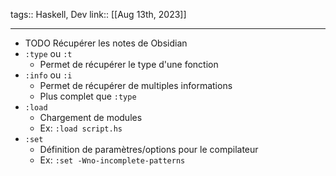 tags:: Haskell, Dev
link::
[[Aug 13th, 2023]]
***

- TODO Récupérer les notes de Obsidian
- `:type` ou `:t`
	- Permet de récupérer le type d'une fonction
- `:info` ou `:i`
	- Permet de récupérer de multiples informations
	- Plus complet que `:type`
- `:load`
	- Chargement de modules
	- Ex: `:load script.hs`
- `:set`
	- Définition de paramètres/options pour le compilateur
	- Ex: `:set -Wno-incomplete-patterns`
